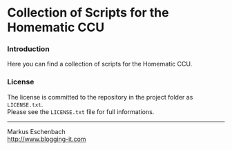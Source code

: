 Collection of Scripts for the Homematic CCU
============================================

### Introduction

Here you can find a collection of scripts for the Homematic CCU.


### License
The license is committed to the repository in the project folder as `LICENSE.txt`.  
Please see the `LICENSE.txt` file for full informations.


----------------------------------

Markus Eschenbach  
http://www.blogging-it.com
